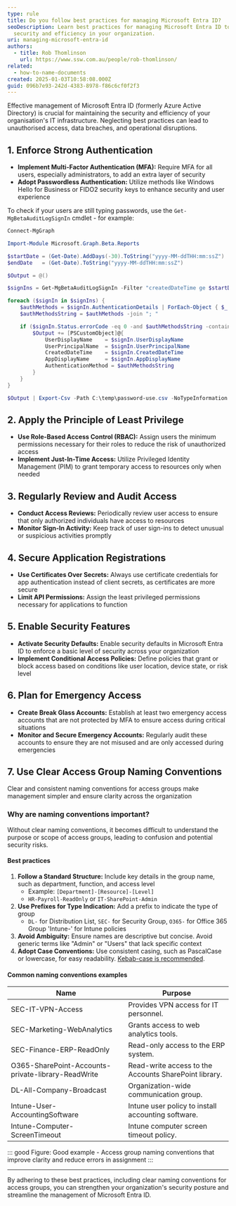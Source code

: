 ```yaml
---
type: rule
title: Do you follow best practices for managing Microsoft Entra ID?
seoDescription: Learn best practices for managing Microsoft Entra ID to enhance
  security and efficiency in your organization.
uri: managing-microsoft-entra-id
authors:
  - title: Rob Thomlinson
    url: https://www.ssw.com.au/people/rob-thomlinson/
related:
  - how-to-name-documents
created: 2025-01-03T10:58:08.000Z
guid: 096b7e93-242d-4383-8978-f86c6cf0f2f3
---
```


Effective management of Microsoft Entra ID (formerly Azure Active Directory) is crucial for maintaining the security and efficiency of your organisation's IT infrastructure. Neglecting best practices can lead to unauthorised access, data breaches, and operational disruptions. <!--endintro-->

## 1. Enforce Strong Authentication

* **Implement Multi-Factor Authentication (MFA):** Require MFA for all users, especially administrators, to add an extra layer of security
* **Adopt Passwordless Authentication:** Utilize methods like Windows Hello for Business or FIDO2 security keys to enhance security and user experience

To check if your users are still typing passwords, use the `Get-MgBetaAuditLogSignIn` cmdlet - for example:

```powershell
Connect-MgGraph

Import-Module Microsoft.Graph.Beta.Reports

$startDate = (Get-Date).AddDays(-30).ToString("yyyy-MM-ddTHH:mm:ssZ")
$endDate   = (Get-Date).ToString("yyyy-MM-ddTHH:mm:ssZ")

$Output = @()

$signIns = Get-MgBetaAuditLogSignIn -Filter "createdDateTime ge $startDate and createdDateTime le $endDate" -All

foreach ($signIn in $signIns) {
    $authMethods = $signIn.AuthenticationDetails | ForEach-Object { $_.AuthenticationMethod -join "," }
    $authMethodsString = $authMethods -join "; "

    if ($signIn.Status.errorCode -eq 0 -and $authMethodsString -contains "Password" -and !($authMethodsString -contains "Passwordless")) {
        $Output += [PSCustomObject]@{
            UserDisplayName    = $signIn.UserDisplayName
            UserPrincipalName  = $signIn.UserPrincipalName
            CreatedDateTime    = $signIn.CreatedDateTime
            AppDisplayName     = $signIn.AppDisplayName
            AuthenticationMethod = $authMethodsString
        }
    }
}

$Output | Export-Csv -Path C:\temp\password-use.csv -NoTypeInformation
```

## 2. Apply the Principle of Least Privilege

* **Use Role-Based Access Control (RBAC):** Assign users the minimum permissions necessary for their roles to reduce the risk of unauthorized access
* **Implement Just-In-Time Access:** Utilize Privileged Identity Management (PIM) to grant temporary access to resources only when needed

## 3. Regularly Review and Audit Access

* **Conduct Access Reviews:** Periodically review user access to ensure that only authorized individuals have access to resources
* **Monitor Sign-In Activity:** Keep track of user sign-ins to detect unusual or suspicious activities promptly

## 4. Secure Application Registrations

* **Use Certificates Over Secrets:** Always use certificate credentials for app authentication instead of client secrets, as certificates are more secure
* **Limit API Permissions:** Assign the least privileged permissions necessary for applications to function

## 5. Enable Security Features

* **Activate Security Defaults:** Enable security defaults in Microsoft Entra ID to enforce a basic level of security across your organization
* **Implement Conditional Access Policies:** Define policies that grant or block access based on conditions like user location, device state, or risk level

## 6. Plan for Emergency Access

* **Create Break Glass Accounts:** Establish at least two emergency access accounts that are not protected by MFA to ensure access during critical situations
* **Monitor and Secure Emergency Accounts:** Regularly audit these accounts to ensure they are not misused and are only accessed during emergencies

## 7. Use Clear Access Group Naming Conventions

Clear and consistent naming conventions for access groups make management simpler and ensure clarity across the organization

### Why are naming conventions important?

Without clear naming conventions, it becomes difficult to understand the purpose or scope of access groups, leading to confusion and potential security risks.

#### Best practices

1. **Follow a Standard Structure:** Include key details in the group name, such as department, function, and access level
   * Example: `[Department]-[Resource]-[Level]`
   * `HR-Payroll-ReadOnly` or `IT-SharePoint-Admin`
2. **Use Prefixes for Type Indication:** Add a prefix to indicate the type of group
   * `DL-` for Distribution List, `SEC-` for Security Group, `O365-` for Office 365 Group 'Intune-' for Intune policies
3. **Avoid Ambiguity:** Ensure names are descriptive but concise. Avoid generic terms like "Admin" or "Users" that lack specific context
4. **Adopt Case Conventions:** Use consistent casing, such as PascalCase or lowercase, for easy readability. [Kebab-case is recommended](/how-to-name-documents).

#### Common naming conventions examples

| **Name**                                           | **Purpose**                                           |
| -------------------------------------------------- | ----------------------------------------------------- |
| SEC-IT-VPN-Access                                  | Provides VPN access for IT personnel.                 |
| SEC-Marketing-WebAnalytics                         | Grants access to web analytics tools.                 |
| SEC-Finance-ERP-ReadOnly                           | Read-only access to the ERP system.                   |
| O365-SharePoint-Accounts-private-library-ReadWrite | Read-write access to the Accounts SharePoint library. |
| DL-All-Company-Broadcast                           | Organization-wide communication group.                |
| Intune-User-AccountingSoftware                     | Intune user policy to install accounting software.    |
| Intune-Computer-ScreenTimeout                      | Intune computer screen timeout policy.                |

::: good
Figure: Good example - Access group naming conventions that improve clarity and reduce errors in assignment
:::

---

By adhering to these best practices, including clear naming conventions for access groups, you can strengthen your organization's security posture and streamline the management of Microsoft Entra ID.
